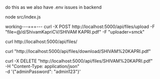 
do this as we also have .env issues in backend

node src/index.js



working---===---
curl -X POST http://localhost:5000/api/files/upload -F "file=@/d/ShivamKapriCV/SHIVAM KAPRI.pdf" -F "uploader=smck"

curl http://localhost:5000/api/files/

curl "http://localhost:5000/api/files/download/SHIVAM%20KAPRI.pdf"



curl -X DELETE "http://localhost:5000/api/files/SHIVAM%20KAPRI.pdf" \
  -H "Content-Type: application/json" \
  -d '{"adminPassword": "admin123"}'
  